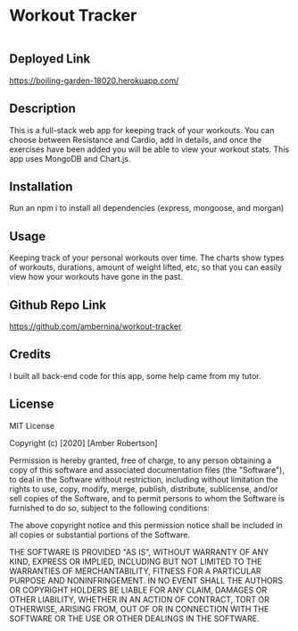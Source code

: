 # Workout Tracker

![]()

## Deployed Link
https://boiling-garden-18020.herokuapp.com/

## Description
This is a full-stack web app for keeping track of your workouts. You can choose between Resistance and Cardio, add in details, and once the exercises have been added you will be able to view your workout stats. This app uses MongoDB and Chart.js.

## Installation

Run an npm i to install all dependencies (express, mongoose, and morgan)

## Usage 

Keeping track of your personal workouts over time. The charts show types of workouts, durations, amount of weight lifted, etc, so that you can easily view how your workouts have gone in the past.

## Github Repo Link
https://github.com/ambernina/workout-tracker

## Credits

I built all back-end code for this app, some help came from my tutor.

## License

MIT License

Copyright (c) [2020] [Amber Robertson]

Permission is hereby granted, free of charge, to any person obtaining a copy
of this software and associated documentation files (the "Software"), to deal
in the Software without restriction, including without limitation the rights
to use, copy, modify, merge, publish, distribute, sublicense, and/or sell
copies of the Software, and to permit persons to whom the Software is
furnished to do so, subject to the following conditions:

The above copyright notice and this permission notice shall be included in all
copies or substantial portions of the Software.

THE SOFTWARE IS PROVIDED "AS IS", WITHOUT WARRANTY OF ANY KIND, EXPRESS OR
IMPLIED, INCLUDING BUT NOT LIMITED TO THE WARRANTIES OF MERCHANTABILITY,
FITNESS FOR A PARTICULAR PURPOSE AND NONINFRINGEMENT. IN NO EVENT SHALL THE
AUTHORS OR COPYRIGHT HOLDERS BE LIABLE FOR ANY CLAIM, DAMAGES OR OTHER
LIABILITY, WHETHER IN AN ACTION OF CONTRACT, TORT OR OTHERWISE, ARISING FROM,
OUT OF OR IN CONNECTION WITH THE SOFTWARE OR THE USE OR OTHER DEALINGS IN THE
SOFTWARE.


